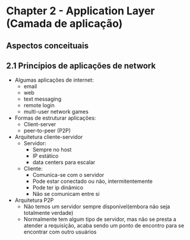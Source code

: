 # Chapter 2 - Application Layer (Camada de aplicação)

## Aspectos conceituais

## 2.1 Princípios de aplicações de network 
- Algumas aplicações de internet:
  - email
  - web
  - text messaging
  - remote login
  - multi-user network games
- Formas de estruturar aplicações:
  - Client-server
  - peer-to-peer (P2P)
- Arquitetura cliente-servidor
    - Servidor: 
      - Sempre no host
      - IP estático
      - data centers para escalar
    - Cliente:
      - Comunica-se com o servidor
      - Pode estar conectado ou não, intermitentemente
      - Pode ter ip dinâmico
      - Não se comunicam entre si
- Arquitetura P2P 
  - Não temos um servidor sempre disponível(embora não seja totalmente verdade)
  - Normalmente tem algum tipo de servidor, mas não se presta a atender a requisição, acaba sendo um ponto de encontro para se encontrar com outro usuários